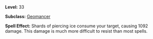 <!-- TITLE: Spell: Lure Of Frost -->

**Level:** 33

**Subclass:** [Geomancer](geomancer)

**Spell Effect:**  Shards of piercing ice consume your target, causing 1092 damage.  This damage is much more difficult to resist than most spells.